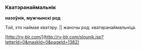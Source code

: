 ### Кватэранаймальнік
**назоўнік, мужчынскі род**

Той, хто наймае кватэру. || жаночы род: кватэранаймальніца.

<a rel="author">[http://rv-blr.com/](http://rv-blr.com/slounik.jsp?letterId=0&maskId=0&pageId=1382)</a>
